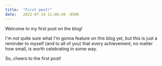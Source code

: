 ```yaml
---
title:  "First post!"
date:   2022-07-14 11:06:30 -0500
---
```

Welcome to my first post on the blog!

I'm not quite sure what I'm gonna feature on this blog yet, but this is just a reminder to myself (and to all of you) that every achievement, no matter how small, is worth celebrating in some way.

So, cheers to the first post!